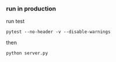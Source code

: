 ### run in production

run test

`pytest --no-header -v --disable-warnings`

then

`python server.py`
